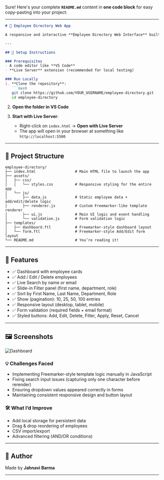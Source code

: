 Sure! Here's your complete **`README.md`** content in **one code block** for easy copy-pasting into your project:

---

````markdown
# 📇 Employee Directory Web App

A responsive and interactive **Employee Directory Web Interface** built using **HTML**, **CSS**, **Vanilla JavaScript**, and **Freemarker templates**. This is a frontend-only application built to demonstrate modern UI development principles with clean, modular, and functional code.

---

## 🚀 Setup Instructions

### Prerequisites
- A code editor like **VS Code**
- **Live Server** extension (recommended for local testing)

### Run Locally
1. **Clone the repository**:
   ```bash
   git clone https://github.com/YOUR_USERNAME/employee-directory.git
   cd employee-directory
````

2. **Open the folder in VS Code**

3. **Start with Live Server**:

   * Right-click on `index.html` → **Open with Live Server**
   * The app will open in your browser at something like `http://localhost:5500`

---

## 📁 Project Structure

```
employee-directory/
├── index.html                  # Main HTML file to launch the app
├── assets/
│   ├── css/
│   │   └── styles.css          # Responsive styling for the entire app
│   └── js/
│       ├── data.js             # Static employee data + add/edit/delete logic
│       ├── renderer.js         # Custom Freemarker-like template renderer
│       ├── ui.js               # Main UI logic and event handling
│       └── validation.js       # Form validation logic
├── templates/
│   ├── dashboard.ftl           # Freemarker-style dashboard layout
│   └── form.ftl                # Freemarker-style Add/Edit form layout
└── README.md                   # You’re reading it!
```

---

## 🎯 Features

* ✅ Dashboard with employee cards
* ✅ Add / Edit / Delete employees
* ✅ Live Search by name or email
* ✅ Slide-in Filter panel (first name, department, role)
* ✅ Sort by First Name, Last Name, Department, Role
* ✅ Show (pagination): 10, 25, 50, 100 entries
* ✅ Responsive layout (desktop, tablet, mobile)
* ✅ Form validation (required fields + email format)
* ✅ Styled buttons: Add, Edit, Delete, Filter, Apply, Reset, Cancel

---

## 🖼️ Screenshots

![Dashboard](screenshots/dashboard.png)


### 💡 Challenges Faced

* Implementing Freemarker-style template logic manually in JavaScript
* Fixing search input issues (capturing only one character before rerender)
* Ensuring dropdown values appeared correctly in forms
* Maintaining consistent responsive design and button layout

### 🛠 What I’d Improve

* Add local storage for persistent data
* Drag & drop reordering of employees
* CSV import/export
* Advanced filtering (AND/OR conditions)

---

## 🙋 Author

Made by **Jahnavi Barma**


---
